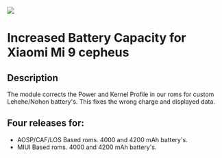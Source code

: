 ![](https://github.com/PycmShoma/IncreasedBatteryCapacity/blob/main/assets/DeviceInfo.png)

# Increased Battery Capacity for Xiaomi Mi 9 cepheus 

## Description
The module corrects the Power and Kernel Profile in our roms for custom Lehehe/Nohon battery's.
This fixes the wrong charge and displayed data.

## Four releases for:
- AOSP/CAF/LOS Based roms. 4000 and 4200 mAh battery's.
- MIUI Based roms. 4000 and 4200 mAh battery's.


